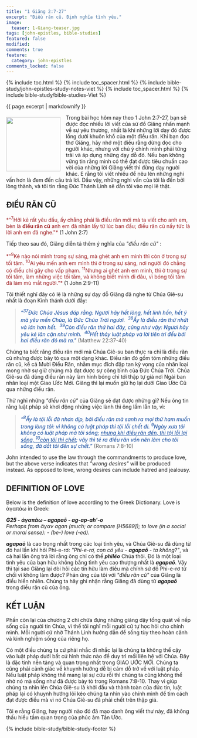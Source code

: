 ```yaml
---
title: "1 Giăng 2:7-27"
excerpt: "Điều răn cũ. Định nghĩa tình yêu."
image:
  teaser: 1-Giang-teaser.jpg
tags: [john-epistles, bible-studies]
featured: false
modified:
comments: true
feature:
  category: john-epistles
comments_locked: false
---
```


{% include toc.html %}
{% include toc_spacer.html %}
{% include bible-study/john-epistles-study-notes-viet %}
{% include toc_spacer.html %}
{% include bible-study/bible-studies-Viet %}

{{ page.excerpt | markdownify }}

<div>
<p>
<img alt src="{{ site.url }}/assets/images/1-John-teaser.jpg" style="border: 0px none; margin: 7px 15px 0px 0px; max-width: 100%; height: 148px; padding: 0px; float: left;">
Trong bài học hôm nay theo 1 John 2:7-27, bạn sẽ được đọc nhiều lời viết của sứ đồ Giăng nhấn mạnh về sự yêu thương, nhất là khi những lời dạy đó được lồng dưới khuôn khổ của một điều răn. Khi bạn đọc thơ Giăng, hãy nhớ một điều rằng đừng đọc cho người khác, nhưng với chủ ý chính mình phải từng trải và áp dụng những dạy dỗ đó. Nếu bạn không vững tin rằng mình có thể đạt được tiêu chuẩn cao vời của những lời Giăng viết thì đừng dạy người khác. E rằng tôi viết nhiều để nêu lên những nghi vấn hơn là đem đến câu trả lời. Dầu vậy, những nghi vấn của tôi là đến bởi lòng thành, và tôi tin rằng Đức Thánh Linh sẽ dẫn tôi vào mọi lẽ thật.
</p>
</div>

## ĐIỀU RĂN CŨ

<span style="color: rgb(159, 29, 33);">
*“<sup>7</sup>Hỡi kẻ rất yêu dấu, ấy chẳng phải là điều răn mới mà   ta viết cho anh em, bèn là <strong>điều răn cũ</strong> anh em đã nhận lấy từ lúc ban đầu; điều răn cũ nầy tức là lời anh em đã nghe."*
</span>
(1 John 2:7)

Tiếp theo sau đó, Giăng diễn tả thêm ý nghĩa của *"điều răn cũ"* :

<span style="color: rgb(159, 29, 33);">
*“<sup>9</sup>Kẻ nào nói mình trong sự sáng, mà ghét anh em mình thì còn ở trong sự tối tăm. <sup>10</sup>Ai yêu mến anh em mình thì ở trong sự sáng, nơi người đó chẳng có điều chi gây cho vấp phạm. <sup>11</sup>Nhưng ai ghét anh em mình, thì ở trong sự tối tăm, làm những việc tối tăm, và không biết mình đi  đâu, vì bóng tối tăm đã làm mù mắt người.”* </span>
(1 John 2:9-11)

Tôi thiết nghĩ đây có lẽ là những sự dạy dỗ Giăng đã nghe từ Chúa Giê-su nhất là đoạn Kinh thánh dưới đây:

> <span style="color: rgb(0, 61, 152);"> *“<sup>37</sup>Ðức Chúa Jêsus đáp rằng: Ngươi hãy hết lòng, hết linh hồn, hết ý mà yêu mến Chúa, là Ðức Chúa Trời ngươi.  <sup>38</sup>Ấy là điều răn thứ nhứt và lớn hơn hết.  <sup>39</sup>Còn điều răn thứ hai đây, cũng như vậy: Ngươi hãy yêu kẻ lân cận như mình.  <sup>40</sup>Hết thảy luật pháp và lời tiên tri đều bởi hai điều răn đó mà ra."*</span>   (Matthew 22:37-40)

Chúng ta biết rằng điều răn mới mà Chúa Giê-su ban thực ra chỉ là điều răn cũ nhưng được bày tỏ qua một dạng khác. Điều răn đó gồm tóm những điều răn cũ, kể cả Mười Điều Răn, nhằm mục đích đập tan kỳ vọng của nhân loại mong nhờ sự giữ chúng mà đạt được sự công bình của Đức Chúa Trời. Chúa Giê-su đã dùng điều răn này làm hình bóng chỉ tới thập tự giá nơi Ngài ban nhân loại một Giao Ước Mới. Giăng thì lại muốn giữ họ lại dưới Giao Ước Cũ qua những điều răn.

Thử nghĩ những *"điều răn cũ"* của Giăng sẽ đạt được những gì? Nếu ông tin rằng luật pháp sẽ khơi động những việc lành thì ông lầm lẫn to, vì:

> <span style="color: rgb(0, 61, 152);"> *“<sup>8</sup>Ấy là tội lỗi đã nhơn dịp, bởi điều răn mà sanh ra mọi thứ ham muốn trong lòng tôi: vì không có luật pháp thì tội lỗi chết đi. <sup>9</sup>Ngày xưa tôi không có luật pháp mà tôi sống; <u>nhưng khi điều răn đến, thì tội lỗi lại sống, <sup>10</sup>còn tôi thì chết</u>; vậy thì té ra điều răn vốn nên làm cho tôi sống, đã dắt tôi đến sự chết.”*</span> (Romans 7:8-10)

John intended to use the law through the commandments to produce love, but the above verse indicates that *"wrong desires"* will be produced instead. As opposed to love, wrong desires can include hatred and jealousy.

## DEFINITION OF LOVE

Below is the definition of love according to the Greek Dictionary. Love is ἀγαπάω in Greek:

> <span style="color: rgb(0, 61, 152);">
***G25 - ἀγαπάω – agapaō - ag-ap-ah'-o**<br />
Perhaps from ἄγαν agan (much; or compare [H5689]); to love (in a social or moral sense): - (be-) love (-ed).*
</span>

***agapaō*** là cao trọng nhất trong các loại tình yêu, và Chúa Giê-su đã dùng từ đó hai lần khi hỏi Phi-e-rơ: <i>"Phi-e-rơ, con có yêu - ***agapaō*** - ta không?"</i>, và cả hai lần ông trả lời rằng ông chỉ có thể  ***philéo*** Chúa thôi. Đó là một loại tình yêu của bạn hữu không bằng tình yêu cao thượng nhất là ***agapaō***. Vậy thì tại sao Giăng lại đòi hỏi các tín hữu làm điều mà chính sứ đồ Phi-e-rơ từ chối vì không làm được? Phản ứng của tôi với *"điều răn cũ"* của Giăng là điều hiển nhiên. Chúng ta hãy ghi nhận rằng Giăng đã dùng từ ***agapaō*** trong điều răn cũ của ông.

## KẾT LUẬN

Phần còn lại của chương 2 chỉ chứa đựng những giảng dậy tổng quát về nếp sống của người tin Chúa, vì thế tôi nghĩ mỗi người cứ tự học hỏi cho chính mình. Mỗi người cứ nhờ Thánh Linh hướng dẫn để sống tùy theo hoàn cảnh và kinh nghiệm sống của riêng họ.

Có một điều chúng ta cứ phải nhắc đi nhắc lại là chúng ta không thể cậy vào luật pháp dưới bất cứ hình thức nào để duy trì mối liên hệ với Chúa. Đây là đặc tính nền tảng và quan trọng nhất trong GIAO ƯỚC MỚI. Chúng ta cũng phải cảnh giác về khuynh hướng dễ bị cám dỗ trở về với luật pháp. Nếu luật pháp không thể mang lại sự cứu rỗi thì chúng ta cũng không thể nhờ nó mà sống như đã được bày tỏ trong Romans 7:8-10. Thay vì giúp chúng ta nhìn lên Chúa Giê-su là khởi đầu và thành toàn của đức tin, luật pháp lại có khuynh hướng lôi kéo chúng ta nhìn vào chính mình để tìm cách đạt được điều mà vì nó Chúa Giê-su đã phải chết trên thập giá.

Tôi e rằng Giăng, hay người nào đó đã mạo danh ông viết thư này, đã không thấu hiểu tầm quan trọng của phúc âm Tân Ước.

{% include bible-study/bible-study-footer %}

